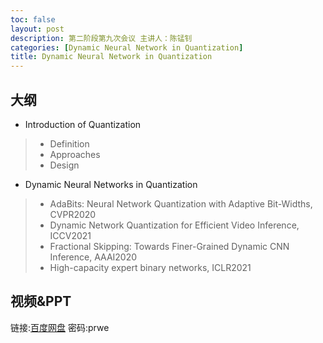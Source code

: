 ```yaml
---
toc: false
layout: post
description: 第二阶段第九次会议 主讲人：陈锰钊
categories: [Dynamic Neural Network in Quantization]
title: Dynamic Neural Network in Quantization
---
```


## 大纲
* Introduction of Quantization
> * Definition
> * Approaches
> * Design
* Dynamic Neural Networks in Quantization
> * AdaBits: Neural Network Quantization with Adaptive Bit-Widths, CVPR2020
> * Dynamic Network Quantization for Efficient Video Inference, ICCV2021
> * Fractional Skipping: Towards Finer-Grained Dynamic CNN Inference, AAAI2020
> * High-capacity expert binary networks, ICLR2021


## 视频&PPT
链接:[百度网盘](https://pan.baidu.com/s/1BXhvcH0MafubcJZMyVrNjg)    密码:prwe
